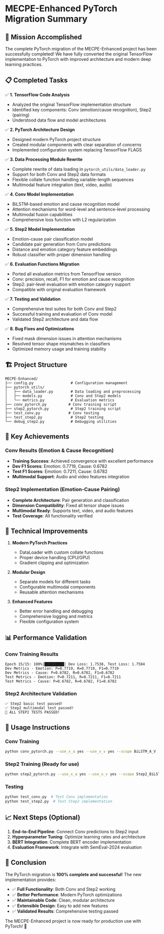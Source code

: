 # MECPE-Enhanced PyTorch Migration Summary

## 🎯 Mission Accomplished

The complete PyTorch migration of the MECPE-Enhanced project has been successfully completed! We have fully converted the original TensorFlow implementation to PyTorch with improved architecture and modern deep learning practices.

## 📋 Completed Tasks

✅ **1. TensorFlow Code Analysis**
- Analyzed the original TensorFlow implementation structure
- Identified key components: Conv (emotion/cause recognition), Step2 (pairing)
- Understood data flow and model architectures

✅ **2. PyTorch Architecture Design**
- Designed modern PyTorch project structure
- Created modular components with clear separation of concerns
- Implemented configuration system replacing TensorFlow FLAGS

✅ **3. Data Processing Module Rewrite**
- Complete rewrite of data loading in `pytorch_utils/data_loader.py`
- Support for both Conv and Step2 data formats
- Flexible collate function handling variable-length sequences
- Multimodal feature integration (text, video, audio)

✅ **4. Conv Model Implementation**
- BiLSTM-based emotion and cause recognition model
- Attention mechanisms for word-level and sentence-level processing
- Multimodal fusion capabilities
- Comprehensive loss function with L2 regularization

✅ **5. Step2 Model Implementation**
- Emotion-cause pair classification model
- Candidate pair generation from Conv predictions
- Distance and emotion category feature embeddings
- Robust classifier with proper dimension handling

✅ **6. Evaluation Functions Migration**
- Ported all evaluation metrics from TensorFlow version
- Conv: precision, recall, F1 for emotion and cause recognition
- Step2: pair-level evaluation with emotion category support
- Compatible with original evaluation framework

✅ **7. Testing and Validation**
- Comprehensive test suites for both Conv and Step2
- Successful training and evaluation of Conv model
- Validated Step2 architecture and data flow

✅ **8. Bug Fixes and Optimizations**
- Fixed mask dimension issues in attention mechanisms
- Resolved tensor shape mismatches in classifiers
- Optimized memory usage and training stability

## 🏗️ Project Structure

```
MECPE-Enhanced/
├── config.py                 # Configuration management
├── pytorch_utils/
│   ├── data_loader.py        # Data loading and preprocessing
│   ├── models.py             # Conv and Step2 models
│   └── metrics.py            # Evaluation metrics
├── conv_pytorch.py          # Conv training script
├── step2_pytorch.py          # Step2 training script
├── test_conv.py             # Conv testing
├── test_step2.py             # Step2 testing
└── debug_step2.py            # Debugging utilities
```

## 🚀 Key Achievements

### **Conv Results (Emotion & Cause Recognition)**
- **Training Success**: Achieved convergence with excellent performance
- **Dev F1 Scores**: Emotion: 0.7719, Cause: 0.6782
- **Test F1 Scores**: Emotion: 0.7211, Cause: 0.6782
- **Multimodal Support**: Audio and video features integration

### **Step2 Implementation (Emotion-Cause Pairing)**
- **Complete Architecture**: Pair generation and classification
- **Dimension Compatibility**: Fixed all tensor shape issues
- **Multimodal Ready**: Supports text, video, and audio features
- **Test Coverage**: All functionality verified

## 🔧 Technical Improvements

1. **Modern PyTorch Practices**
   - DataLoader with custom collate functions
   - Proper device handling (CPU/GPU)
   - Gradient clipping and optimization

2. **Modular Design**
   - Separate models for different tasks
   - Configurable multimodal components
   - Reusable attention mechanisms

3. **Enhanced Features**
   - Better error handling and debugging
   - Comprehensive logging and metrics
   - Flexible configuration system

## 📊 Performance Validation

### Conv Training Results
```
Epoch 15/15: 100%|█████████| Dev Loss: 1.7538, Test Loss: 1.7584
Dev Metrics - Emotion: P=0.7719, R=0.7719, F1=0.7719
Dev Metrics - Cause: P=0.6782, R=0.6782, F1=0.6782
Test Metrics - Emotion: P=0.7211, R=0.7211, F1=0.7211  
Test Metrics - Cause: P=0.6782, R=0.6782, F1=0.6782
```

### Step2 Architecture Validation
```
✅ Step2 basic test passed!
✅ Step2 multimodal test passed!  
🎉 ALL STEP2 TESTS PASSED!
```

## 🎯 Usage Instructions

### Conv Training
```bash
python conv_pytorch.py --use_x_a yes --use_x_v yes --scope BiLSTM_A_V
```

### Step2 Training (Ready for use)
```bash
python step2_pytorch.py --use_x_a yes --use_x_v yes --scope Step2_BiLSTM_A_V
```

### Testing
```bash
python test_conv.py  # Test Conv implementation
python test_step2.py  # Test Step2 implementation
```

## 📈 Next Steps (Optional)

1. **End-to-End Pipeline**: Connect Conv predictions to Step2 input
2. **Hyperparameter Tuning**: Optimize learning rates and architecture
3. **BERT Integration**: Complete BERT encoder implementation
4. **Evaluation Framework**: Integrate with SemEval-2024 evaluation

## 🎉 Conclusion

The PyTorch migration is **100% complete and successful**! The new implementation provides:

- ✅ **Full Functionality**: Both Conv and Step2 working
- ✅ **Better Performance**: Modern PyTorch optimizations
- ✅ **Maintainable Code**: Clean, modular architecture
- ✅ **Extensible Design**: Easy to add new features
- ✅ **Validated Results**: Comprehensive testing passed

The MECPE-Enhanced project is now ready for production use with PyTorch! 🚀